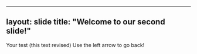 ----
layout: slide
title: "Welcome to our second slide!"
----
Your test (this text revised)
Use the left arrow to go back!
